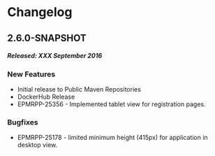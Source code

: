 # Changelog

## 2.6.0-SNAPSHOT
##### Released: XXX September 2016

### New Features

* Initial release to Public Maven Repositories
* DockerHub Release
* EPMRPP-25356 - Implemented tablet view for registration pages.

### Bugfixes

* EPMRPP-25178 - limited minimum height (415px) for application in desktop view.


